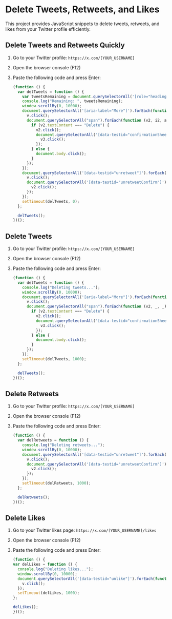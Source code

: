 # Delete Tweets, Retweets, and Likes

This project provides JavaScript snippets to delete tweets, retweets, and likes from your Twitter profile efficiently.

## Delete Tweets and Retweets Quickly

1. Go to your Twitter profile: `https://x.com/[YOUR_USERNAME]`
2. Open the browser console (F12)
3. Paste the following code and press Enter:

    ```javascript
    (function () {
      var delTweets = function () {
        var tweetsRemaining = document.querySelectorAll('[role="heading"]+div')[1].textContent;
        console.log("Remaining: ", tweetsRemaining);
        window.scrollBy(0, 10000);
        document.querySelectorAll('[aria-label="More"]').forEach(function (v, _, _) {
          v.click();
          document.querySelectorAll("span").forEach(function (v2, i2, a2) {
            if (v2.textContent === "Delete") {
              v2.click();
              document.querySelectorAll('[data-testid="confirmationSheetConfirm"]').forEach(function (v3, i3, a3) {
                v3.click();
              });
            } else {
              document.body.click();
            }
          });
        });
        document.querySelectorAll('[data-testid="unretweet"]').forEach(function (v, _, _) {
          v.click();
          document.querySelectorAll('[data-testid="unretweetConfirm"]').forEach(function (v2, _, _) {
            v2.click();
          });
        });
        setTimeout(delTweets, 0);
      };

      delTweets();
    })();
    ```

## Delete Tweets

1. Go to your Twitter profile: `https://x.com/[YOUR_USERNAME]`
2. Open the browser console (F12)
3. Paste the following code and press Enter:

    ```javascript
    (function () {
      var delTweets = function () {
        console.log("Deleting tweets...");
        window.scrollBy(0, 10000);
        document.querySelectorAll('[aria-label="More"]').forEach(function (v, _, _) {
          v.click();
          document.querySelectorAll("span").forEach(function (v2, _, _) {
            if (v2.textContent === "Delete") {
              v2.click();
              document.querySelectorAll('[data-testid="confirmationSheetConfirm"]').forEach(function (v3, _, _) {
                v3.click();
              });
            } else {
              document.body.click();
            }
          });
        });
        setTimeout(delTweets, 1000);
      };

      delTweets();
    })();
    ```

## Delete Retweets

1. Go to your Twitter profile: `https://x.com/[YOUR_USERNAME]`
2. Open the browser console (F12)
3. Paste the following code and press Enter:

    ```javascript
    (function () {
      var delRetweets = function () {
        console.log("Deleting retweets...");
        window.scrollBy(0, 10000);
        document.querySelectorAll('[data-testid="unretweet"]').forEach(function (v, _, _) {
          v.click();
          document.querySelectorAll('[data-testid="unretweetConfirm"]').forEach(function (v2, _, _) {
            v2.click();
          });
        });
        setTimeout(delRetweets, 1000);
      };

      delRetweets();
    })();
    ```

## Delete Likes

1. Go to your Twitter likes page: `https://x.com/[YOUR_USERNAME]/likes`
2. Open the browser console (F12)
3. Paste the following code and press Enter:

    ```javascript
    (function () {
    var delLikes = function () {
      console.log("Deleting likes...");
      window.scrollBy(0, 10000);
      document.querySelectorAll('[data-testid="unlike"]').forEach(function (v, _, _) {
        v.click();
      });
      setTimeout(delLikes, 1000);
    };

    delLikes();
    })();
    ```

